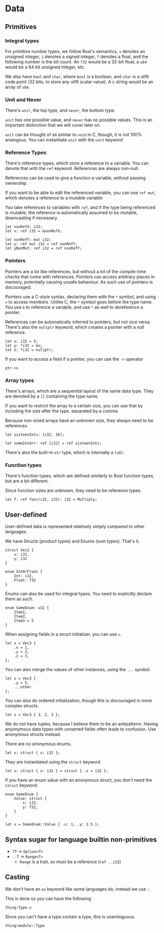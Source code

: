 # Data

## Primitives

### Integral types

For primitive number types, we follow Rust's semantics, `u` denotes an unsigned
integer, `i` denotes a signed integer, `f` denotes a float, and the following
number is the bit count. An `f32` would be a 32-bit float, a `u64` would be a 64
bit unsigned integer, etc.

We also have `bool` and `char`, where `bool` is a boolean, and `char` is a utf8
code point (32 bits, to store any utf8 scalar value). A c string would be an
array of `u8`s

### Unit and Never

There's `unit`, the top type, and `never`, the bottom type.

`unit` has one possible value, and `never` has no possible values. This is an
important distinction that we will cover later on.

`unit` can be thought of as similar to `void` in C, though, it is not 100%
analogous. You can instantiate `unit` with the `unit` keyword

### Reference Types

There's reference types, which store a reference to a variable. You can denote
that with the `ref` keyword. References are always non-null.

References can be used to give a function a variable, without passing ownership.

If you want to be able to edit the referenced variable, you can use `ref mut`,
which denotes a reference to a mutable variable

You take references to variables with `ref`, and if the type being referenced is
mutable, the reference is automatically assumed to be mutable, downcasting if
necessary.

```
let nonRefX: i32;
let x: ref i32 = &nonRefX;

let nonRefY: mut i32;
let y: ref mut i32 = ref nonRefY;
let yNonMut: ref i32 = ref nonRefY;
```

### Pointers

Pointers are a lot like references, but without a lot of the compile-time checks
that come with references. Pointers can access arbitrary places in memory,
potentially causing unsafe behaviour. As such use of pointers is discouraged.

Pointers use a C-style syntax, declaring them with the `*` symbol, and using
`->` to access members. Unlike C, the `*` symbol goes before the type name. You
use `&` to reference a variable, and use `*` as well to dereference a pointer.

References can be automatically inferred to pointers, but not vice versa.
There's also the `nullptr` keyword, which creates a pointer with a null
reference.

```
let x: i32 = 5;
let y: *i32 = &x;
let z: *i32 = nullptr;
```

If you want to access a field if a pointer, you can use the `->` operator

```
ptr->x
```

### Array types

There's arrays, which are a sequential layout of the same data type. They are
denoted by a `[]` containing the type name.

If you want to restrict the array to a certain size, you can use that by
including the size after the type, separated by a comma.

Because non-sized arrays have an unknown size, they always need to be
references.

```
let sixteenInts: [i32, 16];

let someIntArr: ref [i32] = ref sixteenInts;
```

There's also the built-in `str` type, which is internally a `[u8]`.


### Function types

There's function types, which are defined similarly to Rust function types, but
are a bit different.

Since function sizes are unknown, they need to be reference types.

```
let f: ref func(i32, i32): i32 = Multiply;
```

## User-defined

User-defined data is represented relatively simply compared to other languages.

We have Structs (product types) and Enums (sum types). That's it.

```
struct Vec2 {
    x: i32,
    y: i32
}

enum IntOrFloat {
    Int: i32,
    Float: f32
}
```

Enums can also be used for integral types. You need to explicitly declare them
as such.

```
enum SomeEnum: u32 {
    Item1,
    Item2,
    Item3 = 5
}
```

When assigning fields in a struct initializer, you can use `=`.

```
let x = Vec3 {
    .x = 1,
    .y = 2,
    .z = 3,
};
```

You can also merge the values of other instances, using the `...` symbol.

```
let x = Vec3 {
    .y = 5,
    ...other
};
```

You can also do ordered initialization, though this is discouraged in more complex structs.

```
let x = Vec3 { 1, 2, 3 };
```

We do not have tuples, because I believe them to be an antipatterm. Having
anyonymous data types with unnamed fields often leads to confusion. Use
anonymous structs instead.

There are no anonymous enums.

```
let x: struct { x: i32 };
```

They are instantiated using the `struct` keyword

```
let x: struct { x: i32 } = struct { .x = i32 };
```

If you have an enum value with an anonymous struct, you don't need the `struct` keyword.

```
enum SomeEnum {
    Value: struct {
        x: i32,
        y: f32,
    }
}

let x = SomeEnum::Value { .x: 1, .y: 2.5 };
```

## Syntax sugar for language builtin non-primitives

- `?T` -> `Option<T>`
- `..T` -> `Range<T>`
    - `Range` is a trait, so must be a reference (`ref ..i32`)

## Casting

We don't have an `as` keyword like some languages do, instead we use `:`.

This is done so you can have the following

```
thing:Type.x
```

Since you can't have a type contain a type, this is unambiguous.

```
thing:module::Type
```
